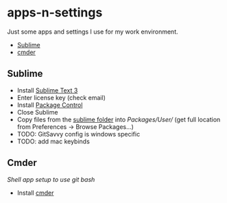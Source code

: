# apps-n-settings
Just some apps and settings I use for my work environment.

- [Sublime](#sublime)
- [cmder](#cmder)

## Sublime
- Install [Sublime Text 3](http://www.sublimetext.com/3)
- Enter license key (check email)
- Install [Package Control](https://packagecontrol.io/installation)
- Close Sublime
- Copy files from the [sublime folder](sublime) into *Packages/User/* (get full location from Preferences -> Browse Packages...)
- TODO: GitSavvy config is windows specific
- TODO: add mac keybinds

## Cmder
*Shell app setup to use git bash*

- Install [cmder](http://cmder.net/)
